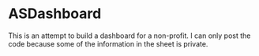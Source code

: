 # ASDashboard
This is an attempt to build a dashboard for a non-profit. I can only post the code because some of the information in the sheet is private.
